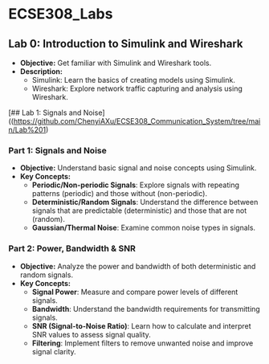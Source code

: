 # ECSE308_Labs

## Lab 0: Introduction to Simulink and Wireshark
- **Objective:** Get familiar with Simulink and Wireshark tools.
- **Description:**
  - Simulink: Learn the basics of creating models using Simulink.
  - Wireshark: Explore network traffic capturing and analysis using Wireshark.

[## Lab 1: Signals and Noise]((https://github.com/ChenyiAXu/ECSE308_Communication_System/tree/main/Lab%201)
### Part 1: Signals and Noise
- **Objective:** Understand basic signal and noise concepts using Simulink.
- **Key Concepts:**
  - **Periodic/Non-periodic Signals**: Explore signals with repeating patterns (periodic) and those without (non-periodic).
  - **Deterministic/Random Signals**: Understand the difference between signals that are predictable (deterministic) and those that are not (random).
  - **Gaussian/Thermal Noise**: Examine common noise types in signals.

### Part 2: Power, Bandwidth & SNR
- **Objective:** Analyze the power and bandwidth of both deterministic and random signals.
- **Key Concepts:**
  - **Signal Power**: Measure and compare power levels of different signals.
  - **Bandwidth**: Understand the bandwidth requirements for transmitting signals.
  - **SNR (Signal-to-Noise Ratio)**: Learn how to calculate and interpret SNR values to assess signal quality.
  - **Filtering**: Implement filters to remove unwanted noise and improve signal clarity.
